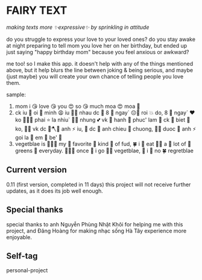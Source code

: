 # FAIRY TEXT
*making texts more ✨expressive✨ by sprinkling in attitude*

do you struggle to express your love to your loved ones? do you stay awake at night preparing to tell mom you love her on her birthday, but ended up just saying "happy birthday mom" because you feel anxious or awkward?

me too! so I make this app. it doesn't help with any of the things mentioned above, but it help blurs the line between joking & being serious, and maybe (just maybe) you will create your own chance of telling people you love them.

sample: 
1. mom  i 😘 love 😘 you 😍 so 😘 much  moa 😍 moa 🥰
2. ck  iu 🌺 oi 🌴 minh 😩 iu 🧜‍♂️ nhau  dc 🧘 8 🌟 ngay\` 😔🤡 roi 💥 do,  8 🦋 ngay\` ❤️ ko 🎉🍀🔥 phai ⭐ la  nhiu\` 🥗😰 nhung 💕 vk 🧘 hanh 🎇 phuc'  lam 🌻 ck 🦋 biet 🧚 ko, 🎈💥 vk  dc 🌺🪓💝 anh ⚡️ iu, 🧸 dc 🙏 anh  chieu 🤸 chuong, 🧡😰 duoc 🙌 anh ⚡️ goi  la 🥵 em 🥗 be' 🎁
3. vegetblae  is 🎋🎋🎍 my 💚 favorite 🌹 kind 🌹 of  fud, 🍀 i 🌹 eat 🥗🪷 a 🌻 lot  of 🌳 greens 🌱 everyday. 🌴🎋💚 once 🌺 i  go 🪷🍂 vegetblae, 🌳 i 🌳 no 🍀 regretblae 

## Current version 
0.11 (first version, completed in 11 days) 
this project will not receive further updates, as it does its job well enough. 

## Special thanks
special thanks to anh Nguyễn Phùng Nhật Khôi for helping me with this project, and Đăng Hoàng for making nhạc sống Hà Tây experience more enjoyable. 

## Self-tag 
personal-project

